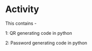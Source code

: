 # Activity

This contains -

1: QR generating code in python

2: Password generating code in python
